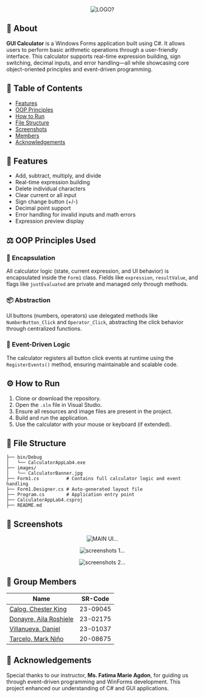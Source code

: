 <p align="center">
  <img src="images/CalculatorBanner.jpg" style="max-width: 600px; height: auto;" alt="LOGO?">
</p>

## 🧮 About
**GUI Calculator** is a Windows Forms application built using C#. It allows users to perform basic arithmetic operations through a user-friendly interface. This calculator supports real-time expression building, sign switching, decimal inputs, and error handling—all while showcasing core object-oriented principles and event-driven programming.

## 📔 Table of Contents
- [Features](#features)
- [OOP Principles](#oop-principles)
- [How to Run](#how-to-run)
- [File Structure](#file-structure)
- [Screenshots](#screenshots)
- [Members](#members)
- [Acknowledgements](#acknowledgements)

## <a id="features">🔢 Features</a>
- Add, subtract, multiply, and divide
- Real-time expression building
- Delete individual characters
- Clear current or all input
- Sign change button (+/-)
- Decimal point support
- Error handling for invalid inputs and math errors
- Expression preview display

## <a id="oop-principles">⚖️ OOP Principles Used</a>

### 🔐 Encapsulation
All calculator logic (state, current expression, and UI behavior) is encapsulated inside the `Form1` class. Fields like `expression`, `resultValue`, and flags like `justEvaluated` are private and managed only through methods.

### 📦 Abstraction
UI buttons (numbers, operators) use delegated methods like `NumberButton_Click` and `Operator_Click`, abstracting the click behavior through centralized functions.

### 🧠 Event-Driven Logic
The calculator registers all button click events at runtime using the `RegisterEvents()` method, ensuring maintainable and scalable code.

## <a id="how-to-run">⚙️ How to Run</a>

1. Clone or download the repository.
2. Open the `.sln` file in Visual Studio.
3. Ensure all resources and image files are present in the project.
4. Build and run the application.
5. Use the calculator with your mouse or keyboard (if extended).

## <a id="file-structure">📁 File Structure</a>

```
├── bin/Debug
│   └── CalculatorAppLab4.exe
├── images/
│   └── CalculatorBanner.jpg
├── Form1.cs          # Contains full calculator logic and event handling
├── Form1.Designer.cs # Auto-generated layout file
├── Program.cs        # Application entry point
├── CalculatorAppLab4.csproj
├── README.md
```

## <a id="screenshots">📸 Screenshots</a>

<p align="center">
  <img src="images/CalculatorUI.png" style="max-width: 600px; height: auto;" alt="MAIN UI...">
</p>

<p align="center">
  <img src="images/CalculatorUI.png" style="max-width: 600px; height: auto;" alt="screenshots 1...">
</p>

<p align="center">
  <img src="images/CalculatorWithExpression.png" style="max-width: 600px; height: auto;" alt="screenshots 2...">
</p>

## <a id="members">👥 Group Members</a>

| Name | SR-Code | 
|------|---------|
| [Calog, Chester King](https://github.com/ChesterCalog) | 23-09045 |   
| [Donayre, Aila Roshiele](https://github.com/ailadonayre) | 23-02175 |  
| [Villanueva, Daniel](https://github.com/danielbvillanueva) | 23-01037 | 
| [Tarcelo, Mark Niño](https://github.com/ElgatoMe0w) | 20-08675 | 

## <a id="acknowledgements">💎 Acknowledgements</a>
Special thanks to our instructor, **Ms. Fatima Marie Agdon**, for guiding us through event-driven programming and WinForms development. This project enhanced our understanding of C# and GUI applications.
